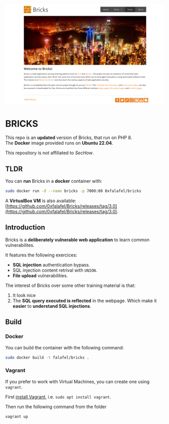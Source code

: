 ![Bricks home page](./images/Screenshot.png)

# BRICKS
This repo is an __updated__ version of Bricks, that run on PHP 8.  
The __Docker__ image provided runs on __Ubuntu 22.04__.

This repository is not affiliated to _SecHow_.

## TLDR

You can __run__ Bricks in a __docker__ container with:

```bash
sudo docker run -d --name bricks -p 7000:80 0xfalafel/bricks
```

A __VirtualBox VM__ is also available: [https://github.com/0xfalafel/Bricks/releases/tag/3.0](https://github.com/0xfalafel/Bricks/releases/tag/3.0).

## Introduction

Bricks is a **deliberately vulnerable web application** to learn common vulnerabilites.

It features the following exercices:

* **SQL injection** authentication bypass.
* SQL injection content retrival with `UNION`.
* **File upload** vulnerabilities.


The interest of Bricks over some other training material is that:

1. It look nice
2. The **SQL query executed is reflected** in the webpage. Which make it **easier** to **understand SQL injections**.

## Build

### Docker

You can build the container with the following command:

```bash
sudo docker build -t falafel/bricks .
```

### Vagrant

If you prefer to work with Virtual Machines, you can create one using `vagrant`.

First [install Vagrant](https://developer.hashicorp.com/vagrant/downloads), i.e. `sudo apt install vagrant`.

Then run the following command from the folder
```bash
vagrant up
```
